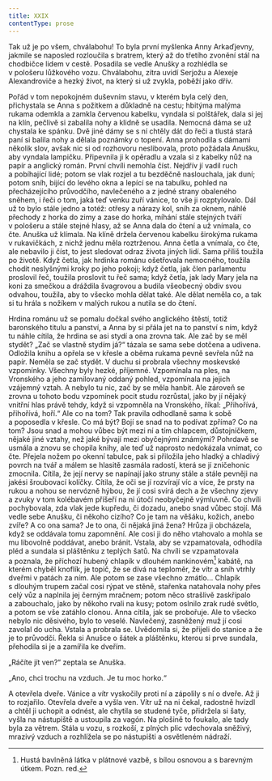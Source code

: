 ```yaml
---
title: XXIX
contentType: prose
---
```


<section>

Tak už je po všem, chválabohu! To byla první myšlenka Anny Arkaďjevny, jakmile se naposled rozloučila s bratrem, který až do třetího zvonění stál na chodbičce lidem v cestě. Posadila se vedle Anušky a rozhlédla se v pološeru lůžkového vozu. Chválabohu, zítra uvidí Serjožu a Alexeje Alexandroviče a hezký život, na který si už zvykla, poběží jako dřív.

Pořád v tom nepokojném duševním stavu, v kterém byla celý den, přichystala se Anna s požitkem a důkladně na cestu; hbitýma malýma rukama odemkla a zamkla červenou kabelku, vyndala si polštářek, dala si jej na klín, pečlivě si zabalila nohy a klidně se usadila. Nemocná dáma se už chystala ke spánku. Dvě jiné dámy se s ní chtěly dát do řeči a tlustá stará paní si balila nohy a dělala poznámky o topení. Anna prohodila s dámami několik slov, avšak nic si od rozhovoru neslibovala, proto požádala Anušku, aby vyndala lampičku. Připevnila ji k opěradlu a vzala si z kabelky nůž na papír a anglický román. První chvíli nemohla číst. Nejdřív jí vadil ruch a pobíhající lidé; potom se vlak rozjel a tu bezděčně naslouchala, jak duní; potom sníh, bijící do levého okna a lepící se na tabulku, pohled na přecházejícího průvodčího, navlečeného a z jedné strany obaleného sněhem, i řeči o tom, jaká teď venku zuří vánice, to vše ji rozptylovalo. Dál už to bylo stále jedno a totéž: otřesy a nárazy kol, sníh za oknem, náhlé přechody z horka do zimy a zase do horka, míhání stále stejných tváří v pološeru a stále stejné hlasy, až se Anna dala do čtení a už vnímala, co čte. Anuška už klímala. Na klíně držela červenou kabelku širokýma rukama v rukavičkách, z nichž jednu měla roztrženou. Anna četla a vnímala, co čte, ale nebavilo ji číst, to jest sledovat odraz života jiných lidí. Sama příliš toužila po životě. Když četla, jak hrdinka románu ošetřovala nemocného, toužila chodit neslyšnými kroky po jeho pokoji; když četla, jak člen parlamentu proslovil řeč, toužila proslovit tu řeč sama; když četla, jak lady Mary jela na koni za smečkou a dráždila švagrovou a budila všeobecný obdiv svou odvahou, toužila, aby to všecko mohla dělat také. Ale dělat neměla co, a tak si tu hrála s nožíkem v malých rukou a nutila se do čtení.

Hrdina románu už se pomalu dočkal svého anglického štěstí, totiž baronského titulu a panství, a Anna by si přála jet na to panství s ním, když tu náhle cítila, že hrdina se asi stydí a ona zrovna tak. Ale zač by se měl stydět? „Zač se vlastně stydím já?“ tázala se sama sebe dotčena a udivena. Odložila knihu a opřela se v křesle a oběma rukama pevně sevřela nůž na papír. Neměla se zač stydět. V duchu si probrala všechny moskevské vzpomínky. Všechny byly hezké, příjemné. Vzpomínala na ples, na Vronského a jeho zamilovaný oddaný pohled, vzpomínala na jejich vzájemný vztah. A nebylo tu nic, zač by se měla hanbit. Ale zároveň se zrovna u tohoto bodu vzpomínek pocit studu rozrůstal, jako by jí nějaký vnitřní hlas právě tehdy, když si vzpomněla na Vronského, říkal: „Přihořívá, přihořívá, hoří.“ Ale co na tom? Tak pravila odhodlaně sama k sobě a poposedla v křesle. Co má být? Bojí se snad na to podívat zpříma? Co na tom? Jsou snad a mohou vůbec být mezi ní a tím chlapcem, důstojníčkem, nějaké jiné vztahy, než jaké bývají mezi obyčejnými známými? Pohrdavě se usmála a znovu se chopila knihy, ale teď už naprosto nedokázala vnímat, co čte. Přejela nožem po okenní tabulce, pak si přiložila jeho hladký a chladivý povrch na tvář a málem se hlasitě zasmála radostí, která se jí zničehonic zmocnila. Cítila, že její nervy se napínají jako struny stále a stále pevněji na jakési šroubovací kolíčky. Cítila, že oči se jí rozvírají víc a více, že prsty na rukou a nohou se nervózně hýbou, že jí cosi svírá dech a že všechny zjevy a zvuky v tom kolébavém příšeří na ni útočí neobyčejně výmluvně. Co chvíli pochybovala, zda vlak jede kupředu, či dozadu, anebo snad vůbec stojí. Má vedle sebe Anušku, či někoho cizího? Co je tam na věšáku, kožich, anebo zvíře? A co ona sama? Je to ona, či nějaká jiná žena? Hrůza ji obcházela, když se oddávala tomu zapomnění. Ale cosi ji do něho vtahovalo a mohla se mu libovolně poddávat, anebo bránit. Vstala, aby se vzpamatovala, odhodila pléd a sundala si pláštěnku z teplých šatů. Na chvíli se vzpamatovala a poznala, že příchozí hubený chlapík v dlouhém nankinovém[^17] kabátě, na kterém chyběl knoflík, je topič, že se dívá na teploměr, že vítr a sníh vtrhly dveřmi v patách za ním. Ale potom se zase všechno zmátlo… Chlapík s dlouhým trupem začal cosi rýpat ve stěně, stařenka natahovala nohy přes celý vůz a naplnila jej černým mračnem; potom něco strašlivě zaskřípalo a zabouchalo, jako by někoho rvali na kusy; potom oslnilo zrak rudé světlo, a potom se vše zatáhlo clonou. Anna cítila, jak se probořuje. Ale to všecko nebylo nic děsivého, bylo to veselé. Navlečený, zasněžený muž jí cosi zavolal do ucha. Vstala a probrala se. Uvědomila si, že přijeli do stanice a že je to průvodčí. Řekla si Anušce o šátek a pláštěnku, kterou si prve sundala, přehodila si je a zamířila ke dveřím.

„Ráčíte jít ven?“ zeptala se Anuška.

„Ano, chci trochu na vzduch. Je tu moc horko.“

A otevřela dveře. Vánice a vítr vyskočily proti ní a zápolily s ní o dveře. Až ji to rozjařilo. Otevřela dveře a vyšla ven. Vítr už na ni čekal, radostně hvízdl a chtěl ji uchopit a odnést, ale chytila se studené tyče, přidržela si šaty, vyšla na nástupiště a ustoupila za vagón. Na plošině to foukalo, ale tady byla za větrem. Stála u vozu, s rozkoší, z plných plic vdechovala sněživý, mrazivý vzduch a rozhlížela se po nástupišti a osvětleném nádraží.

</section>

<section>

[^17]: Hustá bavlněná látka v plátnové vazbě, s bílou osnovou a s barevným útkem. Pozn. red.

</section>
